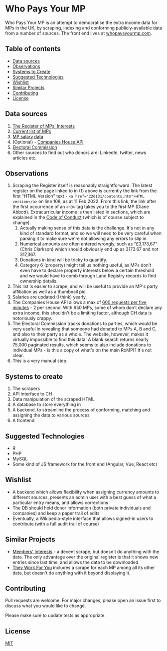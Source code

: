 # Who Pays Your MP
Who Pays Your MP is an attempt to democratise the extra income data for MPs in the UK, by scraping, indexing and conforming publicly-available data from a number of sources. The front end lives at [whopaysyourmp.com](https://whopaysyourmp.com).

## Table of contents
* [Data sources](#data-sources)
* [Observations](#observations)
* [Systems to Create](#systems-to-create)
* [Suggested Technologies](#suggested-technologies)
* [Wishlist](#wishlist)
* [Similar Projects](#similar-projects)
* [Contributing](#contributing)
* [License](#license)

## Data sources
1. [The Register of MPs' Interests](https://publications.parliament.uk/pa/cm/cmregmem/contents2122.htm)
2. [Current list of MPs](https://members.parliament.uk/members/Commons)
3. [MP salary data](https://www.theipsa.org.uk/mp-costs/mps-pay-and-pensions/)
4. (Optional) - [Companies House API](https://developer.company-information.service.gov.uk/)
5. [Electoral Commission](http://search.electoralcommission.org.uk/?currentPage=0&rows=10&sort=AcceptedDate&order=desc&tab=1&et=pp&et=ppm&et=tp&et=perpar&et=rd&isIrishSourceYes=true&isIrishSourceNo=true&prePoll=false&postPoll=true&register=gb&register=ni&register=none&optCols=Register&optCols=CampaigningName&optCols=AccountingUnitsAsCentralParty&optCols=IsSponsorship&optCols=IsIrishSource&optCols=RegulatedDoneeType&optCols=CompanyRegistrationNumber&optCols=Postcode&optCols=NatureOfDonation&optCols=PurposeOfVisit&optCols=DonationAction&optCols=ReportedDate&optCols=IsReportedPrePoll&optCols=ReportingPeriodName&optCols=IsBequest&optCols=IsAggregation)
6. Other sources to find out who donors are: LinkedIn, twitter, news articles etc.

## Observations
1. Scraping the Register itself is reasonably straightforward. The latest register on the page linked to in (1) above is currently the link from the first "HTML Version" text - `<a href="220131/contents.htm">HTML version</a>` on line 108, as at 11 Feb 2022. From this link, the link after the first occurrence of an `<h3>` tag takes you to the first MP (Diane Abbott). Extracurricular income is then listed in sections, which are explained in the [Code of Conduct](https://publications.parliament.uk/pa/cm201719/cmcode/1882/188201.htm) (which is of course subject to change).
    1.  Actually making sense of this data is the challenge. It's not in any kind of standard format, and so we will need to be very careful when parsing it to make sure we're not allowing any errors to slip in.
    2.  Numerical amounts are often entered wrongly, such as "£3,173,67" (Chris Clarkson) which should obviously end up as 3173.67 and not 317,367.
    3.  Donations in kind will be tricky to quantify.
    4.  Category 6 (property) might tell us nothing useful, as MPs don't even have to declare property interests below a certain threshold and we would have to comb through Land Registry records to find ownership details.
2.  This list is easier to scrape, and will be useful to provide an MP's party affiliation as well as a thumbnail pic.
3.  Salaries are updated (I think) yearly.
4.  The Companies House API allows a max of [600 requests per five minutes](https://developer.company-information.service.gov.uk/developer-guidelines/) - 2 per second. With 650 MPs, some of whom don't declare any extra income, this shouldn't be a limiting factor, although CH data is notoriously crappy.
5.  The Electoral Commission tracks donations to parties, which would be very useful in revealing that someone had donated to MPs A, B and C, and also to their party as a whole. The website, however, makes it virtually impossible to find this data. A blank search returns nearly 75,000 paginated results, which seems to also include donations to individual MPs - is this a copy of what's on the main RoMPI? It's not clear.
6.  This is a very manual step.

## Systems to create
1. The scrapers
2. API interface to CH
3. Data manipulation of the scraped HTML
4. A database to store everything in
5. A backend, to streamline the process of conforming, matching and assigning the data to various sources
6. A frontend

## Suggested Technologies
* R 
* PHP
* MySQL
* Some kind of JS framework for the front end (Angular, Vue, React etc)

## Wishlist
* A backend which allows flexibility when assigning currency amounts to different sources, presents an admin user with a best guess of what a particular entry means, and allows corrections
* The DB should hold donor information (both private individuals and companies) and keep a paper trail of edits
* Eventually, a Wikipedia-style interface that allows signed-in users to contribute (with a full audit trail of course)

## Similar Projects
* [Members' Interests](https://www.membersinterests.org.uk/commons/entries/new) - a decent scrape, but doesn't do anything with the data. The only advantage over the original register is that it shows new entries since last time, and allows the data to be downloaded.
* [They Work For You](theyworkforyou.com) includes a scrape for each MP among all its other data, but doesn't do anything with it beyond displaying it.

## Contributing
Pull requests are welcome. For major changes, please open an issue first to discuss what you would like to change.

Please make sure to update tests as appropriate.

## License
[MIT](https://choosealicense.com/licenses/mit/)
